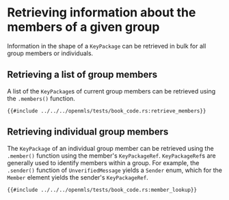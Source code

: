 # Retrieving information about the members of a given group

Information in the shape of a `KeyPackage` can be retrieved in bulk for all group members or individuals.

## Retrieving a list of group members

A list of the `KeyPackage`s of current group members can be retrieved using the `.members()` function.

```rust,no_run,noplayground
{{#include ../../../openmls/tests/book_code.rs:retrieve_members}}
```

## Retrieving individual group members

The `KeyPackage` of an individual group member can be retrieved using the `.member()` function using the member's `KeyPackageRef`. `KeyPackageRef`s are generally used to identify members within a group. For example, the `.sender()` function of `UnverifiedMessage` yields a `Sender` enum, which for the `Member` element yields the sender's `KeyPackageRef`.

```rust,no_run,noplayground
{{#include ../../../openmls/tests/book_code.rs:member_lookup}}
```
